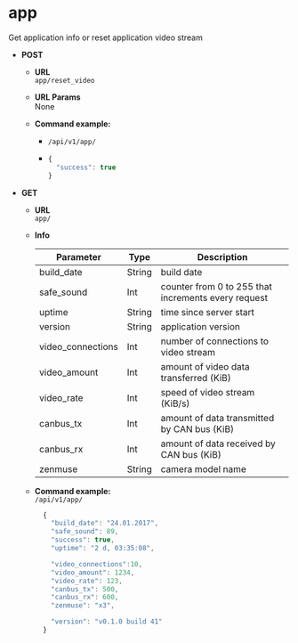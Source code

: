 app
===

Get application info or reset application video stream

* **POST**

  * **URL**  
    `app/reset_video`

  * **URL Params**  
    None

  * **Command example:**
    * `/api/v1/app/`
    * ```javascript
      {
        "success": true
      }
      ```

* **GET**

  * **URL**  
    `app/`

  * **Info**

    <table>
      <thead>
        <tr>
          <th>Parameter</th>
          <th>Type</th>
          <th>Description </th>
        </tr>
      </thead>
      <tbody>
        <tr>
          <td>build_date</td>
          <td>String</td>
          <td>build date   </td>
        </tr>
        <tr>
          <td>safe_sound</td>
          <td>Int</td>
          <td>counter from 0 to 255 that increments every request   </td>
        </tr>
        <tr>
          <td>uptime</td>
          <td>String</td>
          <td>time since server start   </td>
        </tr>
        <tr>
          <td>version</td>
          <td>String</td>
          <td>application version   </td>
        </tr>
        <tr>
          <td>video_connections</td>
          <td>Int</td>
          <td>number of connections to video stream   </td>
        </tr>
        <tr>
          <td>video_amount</td>
          <td>Int</td>
          <td>amount of video data transferred (KiB)   </td>
        </tr>
        <tr>
          <td>video_rate</td>
          <td>Int</td>
          <td>speed of video stream (KiB/s)   </td>
        </tr>
        <tr>
          <td>canbus_tx</td>
          <td>Int</td>
          <td>amount of data transmitted by CAN bus (KiB)   </td>
        </tr>
        <tr>
          <td>canbus_rx</td>
          <td>Int</td>
          <td>amount of data received by CAN bus (KiB)   </td>
        </tr>
        <tr>
          <td>zenmuse</td>
          <td>String</td>
          <td>camera model name   </td>
        </tr>
      </tbody>
    </table>

  * **Command example:**  
    `/api/v1/app/`  
    ```javascript
      {
        "build_date": "24.01.2017",
        "safe_sound": 89,
        "success": true,
        "uptime": "2 d, 03:35:08",

        "video_connections":10,
        "video_amount": 1234,
        "video_rate": 123,
        "canbus_tx": 500,
        "canbus_rx": 600,
        "zenmuse": "x3",

        "version": "v0.1.0 build 41"
      }
    ```
